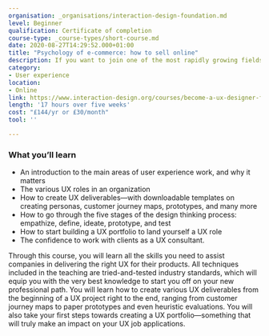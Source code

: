 ```yaml
---
organisation: _organisations/interaction-design-foundation.md
level: Beginner
qualification: Certificate of completion
course-type: _course-types/short-course.md
date: 2020-08-27T14:29:52.000+01:00
title: "Psychology of e-commerce: how to sell online"
description: If you want to join one of the most rapidly growing fields in design, then look no further – this course will show you how to embark on a new career in UX design.
category:
- User experience
location:
- Online
link: https://www.interaction-design.org/courses/become-a-ux-designer-from-scratch
length: '17 hours over five weeks'
cost: "£144/yr or £30/month"
tool: ''

---
```

### What you’ll learn

* An introduction to the main areas of user experience work, and why it matters
* The various UX roles in an organization
* How to create UX deliverables—with downloadable templates on creating personas, customer journey maps, prototypes, and many more
* How to go through the five stages of the design thinking process: empathize, define, ideate, prototype, and test
* How to start building a UX portfolio to land yourself a UX role
* The confidence to work with clients as a UX consultant.

Through this course, you will learn all the skills you need to assist companies in delivering the right UX for their products. All techniques included in the teaching are tried-and-tested industry standards, which will equip you with the very best knowledge to start you off on your new professional path. You will learn how to create various UX deliverables from the beginning of a UX project right to the end, ranging from customer journey maps to paper prototypes and even heuristic evaluations. You will also take your first steps towards creating a UX portfolio—something that will truly make an impact on your UX job applications.
